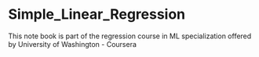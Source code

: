 # Simple_Linear_Regression
This note book is part of the regression course in ML specialization offered by University of Washington - Coursera   
